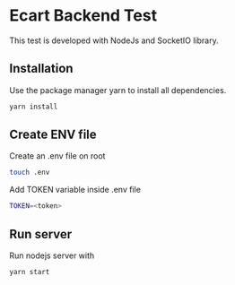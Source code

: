 # Ecart Backend Test

This test is developed with NodeJs and SocketIO library.

## Installation

Use the package manager yarn to install all dependencies.

```bash
yarn install
```

## Create ENV file

Create an .env file on root

```bash
touch .env
```

Add TOKEN variable inside .env file

```bash
TOKEN=<token>
```

## Run server

Run nodejs server with

```bash
yarn start
```
